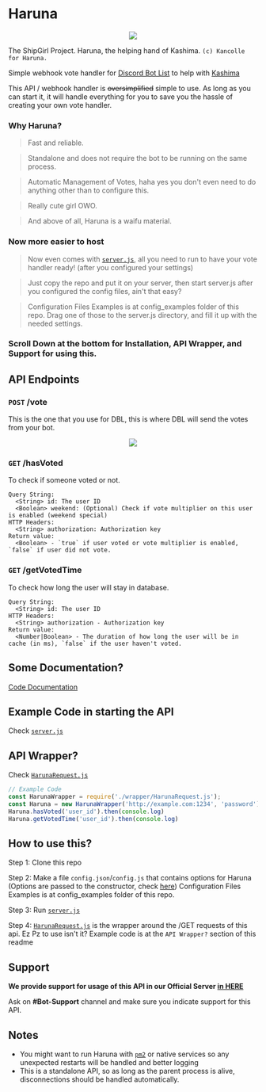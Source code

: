 # Haruna
<p align="center">
  <img src="https://vignette.wikia.nocookie.net/kancolle/images/6/61/Haruna_Shopping_Full.png/revision/latest/">
</p>

The ShipGirl Project. Haruna, the helping hand of Kashima. `(c) Kancolle for Haruna.`

Simple webhook vote handler for [Discord Bot List](https://discordbots.org/) to help with [Kashima](https://discordbots.org/bot/424137718961012737)

This API / webhook handler is ~~oversimplified~~ simple to use. As long as you can start it, it will handle everything for you to save you the hassle of creating your own vote handler.

### Why Haruna?

> Fast and reliable.

> Standalone and does not require the bot to be running on the same process.

> Automatic Management of Votes, haha yes you don't even need to do anything other than to configure this.

> Really cute girl OWO.

> And above of all, Haruna is a waifu material.

### Now more easier to host
> Now even comes with [`server.js`](https://github.com/deivu/haruna/blob/master/server.js), all you need to run to have your vote handler ready! (after you configured your settings)

> Just copy the repo and put it on your server, then start server.js after you configured the config files, ain't that easy?

> Configuration Files Examples is at config_examples folder of this repo. Drag one of those to the server.js directory, and fill it up with the needed settings.

### Scroll Down at the bottom for Installation, API Wrapper, and Support for using this.


## API Endpoints
### `POST` /vote
This is the one that you use for DBL, this is where DBL will send the votes from your bot.

<p align="center">
  <img src="https://i.imgur.com/fBhIdVC.jpg">
</p>

### `GET` /hasVoted
To check if someone voted or not.
```
Query String:
  <String> id: The user ID
  <Boolean> weekend: (Optional) Check if vote multiplier on this user is enabled (weekend special)
HTTP Headers:
  <String> authorization: Authorization key
Return value:
  <Boolean> - `true` if user voted or vote multiplier is enabled, `false` if user did not vote.
```

### `GET` /getVotedTime
To check how long the user will stay in database.
```
Query String:
  <String> id: The user ID
HTTP Headers:
  <String> authorization - Authorization key
Return value:
  <Number|Boolean> - The duration of how long the user will be in cache (in ms), `false` if the user haven't voted.
```


## Some Documentation?
[Code Documentation](https://deivu.github.io/Haruna?api)


## Example Code in starting the API
Check [`server.js`](https://github.com/deivu/haruna/blob/master/server.js)


## API Wrapper?
Check [`HarunaRequest.js`](https://github.com/Deivu/Haruna/blob/master/wrapper/HarunaRequest.js)
```js
// Example Code
const HarunaWrapper = require('./wrapper/HarunaRequest.js');
const Haruna = new HarunaWrapper('http://example.com:1234', 'password')
Haruna.hasVoted('user_id').then(console.log)
Haruna.getVotedTime('user_id').then(console.log)
```

## How to use this?
Step 1: Clone this repo

Step 2: Make a file `config.json`/`config.js` that contains options for Haruna (Options are passed to the constructor, check [here](https://deivu.github.io/Haruna?api)) Configuration Files Examples is at config_examples folder of this repo.

Step 3: Run [`server.js`](https://github.com/deivu/haruna/blob/master/server.js)

Step 4: [`HarunaRequest.js`](https://github.com/Deivu/Haruna/blob/master/wrapper/HarunaRequest.js) is the wrapper around the /GET requests of this api. Ez Pz to use isn't it? Example code is at the `API Wrapper?` section of this readme


## Support
**We provide support for usage of this API in our Official Server [in HERE](https://discordapp.com/invite/FVqbtGu)**

Ask on **#Bot-Support** channel and make sure you indicate support for this API.


## Notes
* You might want to run Haruna with [`pm2`](http://pm2.keymetrics.io/) or native services so any unexpected restarts will be handled and better logging
* This is a standalone API, so as long as the parent process is alive, disconnections should be handled automatically.

